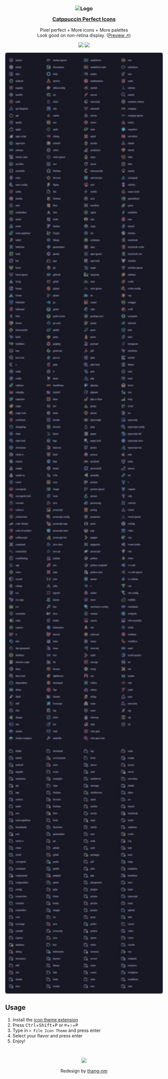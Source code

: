 <h3 align="center">
  <img src="https://raw.githubusercontent.com/thang-nm/Catppuccin-Perfect-Icons/main/logo.png" width="160" alt="Logo"/><br/>
  <img src="https://raw.githubusercontent.com/catppuccin/catppuccin/main/assets/misc/transparent.png" height="30" width="0px"/>
  <a href="https://github.com/thang-nm/Catppuccin-Perfect-Icons">Catppuccin Perfect Icons</a>
  <img src="https://raw.githubusercontent.com/catppuccin/catppuccin/main/assets/misc/transparent.png" height="30" width="0px"/>
</h3>

<p align="center">
  Pixel perfect + More icons + More palettes
  <br />
  Look good on non-retina display. (<a target="_blank" href="https://raw.githubusercontent.com/thang-nm/Catppuccin-Perfect-Icons/main/assets/previews/mocha-icons.png">Preview ↗</a>)
</p>

<p align="center">
  <img src="https://img.shields.io/github/directory-file-count/thang-nm/Catppuccin-Perfect-Icons/src/icons?label=icons&colorA=363a4f&colorB=eed49f&style=for-the-badge">
  <img src="https://img.shields.io/badge/palettes-5-_?colorA=363a4f&colorB=b7bdf8&style=for-the-badge">
</p>

<p align="center">
  <img width="640" src="https://raw.githubusercontent.com/thang-nm/Catppuccin-Perfect-Icons/main/assets/previews/mocha-icons@2x.png">
</p>

## Usage

1. Install the [icon theme extension](https://marketplace.visualstudio.com/items?itemName=thang-nm.catppuccin-perfect-icons)
2. Press <kbd>Ctrl</kbd>+<kbd>Shift</kbd>+<kbd>P</kbd> or <kbd>⌘</kbd>+<kbd>⇧</kbd>+<kbd>P</kbd>
3. Type in `> File Icon Theme` and press enter
4. Select your flavor and press enter
5. Enjoy!

&nbsp;

<p align="center">
  <img src="https://raw.githubusercontent.com/catppuccin/catppuccin/main/assets/footers/gray0_ctp_on_line.png"/>
</p>

<p align="center">
  Redesign by <a href="https://github.com/thang-nm" target="_blank">thang-nm</a>
</p>
